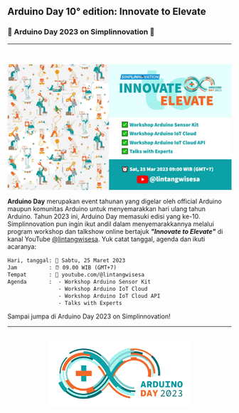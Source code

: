 ## Arduino Day 10° edition: Innovate to Elevate
### 🎉 Arduino Day 2023 on Simplinnovation 🎉

<hr>
<br>

![poster](./img/arduinoday23poster.jpg)

__Arduino Day__ merupakan event tahunan yang digelar oleh official Arduino maupun komunitas Arduino untuk menyemarakkan hari ulang tahun Arduino. Tahun 2023 ini, Arduino Day memasuki edisi yang ke-10. Simplinnovation pun ingin ikut andil dalam menyemarakkannya melalui program workshop dan talkshow online bertajuk __*"Innovate to Elevate"*__ di kanal YouTube [@lintangwisesa](https://www.youtube.com/@lintangwisesa). Yuk catat tanggal, agenda dan ikuti acaranya:

    Hari, tanggal: 📅 Sabtu, 25 Maret 2023
    Jam          : ⏰ 09.00 WIB (GMT+7)
    Tempat       : 🎥 youtube.com/@lintangwisesa
    Agenda       :  - Workshop Arduino Sensor Kit
                    - Workshop Arduino IoT Cloud
                    - Workshop Arduino IoT Cloud API
                    - Talks with Experts

Sampai jumpa di Arduino Day 2023 on Simplinnovation!

<hr>
<br>

<center>
<img src="./img/arduinoday23logo.png" height=150px>
</center>